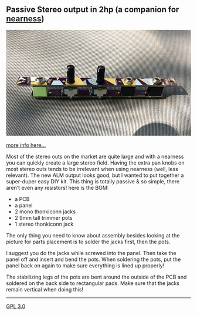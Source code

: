## Passive Stereo output in 2hp (a companion for [nearness](https://github.com/sarnesjo/nearness))

![module image](module.jpg)

[more info here...](https://llllllll.co/t/2hp-passive-stereo-output-a-companion-for-nearness/14189)

Most of the stereo outs on the market are quite large and with a nearness you can quickly create a large stereo field. Having the extra pan knobs on most stereo outs tends to be irrelevant when using nearness (well, less relevant). The new ALM output looks good, but I wanted to put together a super-duper easy DIY kit. This thing is totally passive & so simple, there aren’t even any resistors! here is the BOM:

+ a PCB
+ a panel
+ 2 mono thonkiconn jacks
+ 2 9mm tall trimmer pots
+ 1 stereo thonkiconn jack

The only thing you need to know about assembly besides looking at the picture for parts placement is to solder the jacks first, then the pots.

 I suggest you do the jacks while screwed into the panel. Then take the panel off and insert and bend the pots. When soldering the pots, put the panel back on again to make sure everything is lined up properly!

 The stabilizing legs of the pots are bent around the outside of the PCB and soldered on the back side to rectangular pads. Make sure that the jacks remain vertical when doing this!

---
[GPL 3.0](https://choosealicense.com/licenses/gpl-3.0/)
